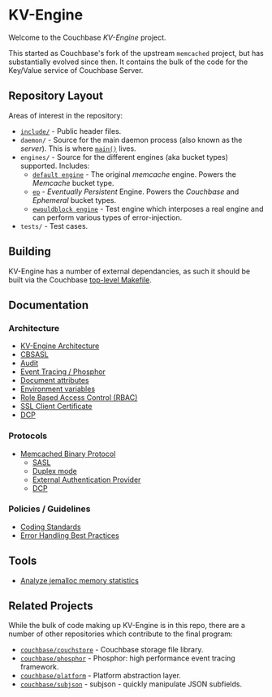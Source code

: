 # KV-Engine

Welcome to the Couchbase _KV-Engine_ project.

This started as Couchbase's fork of the upstream `memcached` project,
but has substantially evolved since then. It contains the bulk of the
code for the Key/Value service of Couchbase Server.

## Repository Layout

Areas of interest in the repository:

* [`include/`](include/) - Public header files.
* `daemon/` - Source for the main daemon process (also known as the
  _server_). This is where [`main()`](daemon/memcached.cc) lives.
* `engines/` - Source for the different engines (aka bucket types)
  supported. Includes:
    * [`default engine`](engines/default_engine/) - The original
      _memcache_ engine. Powers the _Memcache_ bucket type.
    * [`ep`](engines/ep/) - _Eventually Persistent_ Engine. Powers the
    _Couchbase_ and _Ephemeral_ bucket types.
    * [`ewouldblock engine`](engines/ewouldblock_engine) - Test engine
      which interposes a real engine and can perform various types of
      error-injection.
* `tests/` - Test cases.

## Building

KV-Engine has a number of external dependancies, as such it should be
built via the Couchbase
[top-level Makefile](https://github.com/couchbase/tlm).

## Documentation

### Architecture

* [KV-Engine Architecture](docs/Architecture.md)
* [CBSASL](cbsasl/CBSASL.md)
* [Audit](auditd/README.md)
* [Event Tracing / Phosphor](docs/Tracing.md)
* [Document attributes](docs/Document.md)
* [Environment variables](docs/EnvironmentVariables.md)
* [Role Based Access Control (RBAC)](docs/rbac.md)
* [SSL Client Certificate](docs/ssl_client_cert.md)
* [DCP](docs/dcp/README.md)

### Protocols

* [Memcached Binary Protocol](docs/BinaryProtocol.md)
    * [SASL](docs/sasl.md)
    * [Duplex mode](docs/Duplex.md)
    * [External Authentication Provider](docs/ExternalAuthProvider.md)
    * [DCP](docs/dcp/documentation/protocol.md)

### Policies / Guidelines

* [Coding Standards](docs/CodingStandards.rst)
* [Error Handling Best Practices](docs/ErrorHandling.md)

## Tools

* [Analyze jemalloc memory statistics](scripts/jemalloc/README.md)

## Related Projects

While the bulk of code making up KV-Engine is in this repo, there are
a number of other repositories which contribute to the final program:

* [`couchbase/couchstore`](https://github.com/couchbase/couchstore) -
  Couchbase storage file library.
* [`couchbase/phosphor`](https://github.com/couchbase/phosphor) -
  Phosphor: high performance event tracing framework.
* [`couchbase/platform`](https://github.com/couchbase/platform) -
  Platform abstraction layer.
* [`couchbase/subjson`](https://github.com/couchbase/subjson) -
  subjson - quickly manipulate JSON subfields.
